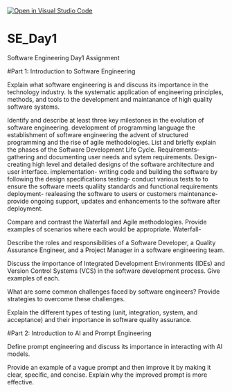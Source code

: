 [![Open in Visual Studio Code](https://classroom.github.com/assets/open-in-vscode-2e0aaae1b6195c2367325f4f02e2d04e9abb55f0b24a779b69b11b9e10269abc.svg)](https://classroom.github.com/online_ide?assignment_repo_id=18378465&assignment_repo_type=AssignmentRepo)
# SE_Day1
Software Engineering Day1 Assignment

#Part 1: Introduction to Software Engineering

Explain what software engineering is and discuss its importance in the technology industry.
Is the systematic application of engineering principles, methods, and tools to the development and maintanance of high quality software systems.

Identify and describe at least three key milestones in the evolution of software engineering.
development of programming language
the establishment of software engineering
the advent of structured programming and the rise of agile methodologies.
List and briefly explain the phases of the Software Development Life Cycle.
Requirements- gathering and documenting user needs and sytem requirements.
Design- creating high level and detailed designs of the software architecture and user interface.
implementation- writing code and building the software by following the design specifications
testing- conduct various tests to to ensure the software meets qualiity standards and functional requirements
deployment- realeasing the software to users or customers
maintenance- provide ongoing support, updates and enhancements to the software after deployment. 

Compare and contrast the Waterfall and Agile methodologies. Provide examples of scenarios where each would be appropriate.
Waterfall- 

Describe the roles and responsibilities of a Software Developer, a Quality Assurance Engineer, and a Project Manager in a software engineering team.


Discuss the importance of Integrated Development Environments (IDEs) and Version Control Systems (VCS) in the software development process. Give examples of each.


What are some common challenges faced by software engineers? Provide strategies to overcome these challenges.


Explain the different types of testing (unit, integration, system, and acceptance) and their importance in software quality assurance.


#Part 2: Introduction to AI and Prompt Engineering


Define prompt engineering and discuss its importance in interacting with AI models.


Provide an example of a vague prompt and then improve it by making it clear, specific, and concise. Explain why the improved prompt is more effective.
